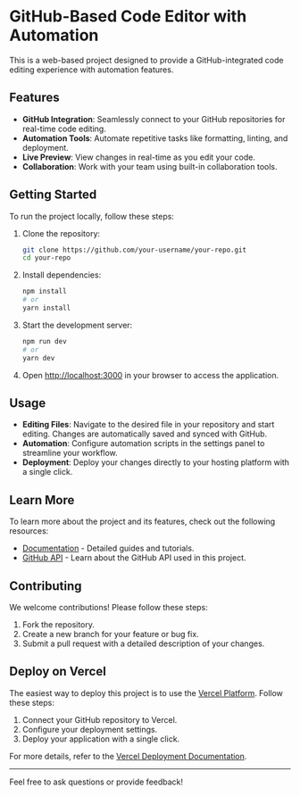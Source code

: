 # GitHub-Based Code Editor with Automation

This is a web-based project designed to provide a GitHub-integrated code editing experience with automation features.

## Features

- **GitHub Integration**: Seamlessly connect to your GitHub repositories for real-time code editing.
- **Automation Tools**: Automate repetitive tasks like formatting, linting, and deployment.
- **Live Preview**: View changes in real-time as you edit your code.
- **Collaboration**: Work with your team using built-in collaboration tools.

## Getting Started

To run the project locally, follow these steps:

1. Clone the repository:

    ```bash
    git clone https://github.com/your-username/your-repo.git
    cd your-repo
    ```

2. Install dependencies:

    ```bash
    npm install
    # or
    yarn install
    ```

3. Start the development server:

    ```bash
    npm run dev
    # or
    yarn dev
    ```

4. Open [http://localhost:3000](http://localhost:3000) in your browser to access the application.

## Usage

- **Editing Files**: Navigate to the desired file in your repository and start editing. Changes are automatically saved and synced with GitHub.
- **Automation**: Configure automation scripts in the settings panel to streamline your workflow.
- **Deployment**: Deploy your changes directly to your hosting platform with a single click.

## Learn More

To learn more about the project and its features, check out the following resources:

- [Documentation](https://github.com/your-username/your-repo/wiki) - Detailed guides and tutorials.
- [GitHub API](https://docs.github.com/en/rest) - Learn about the GitHub API used in this project.

## Contributing

We welcome contributions! Please follow these steps:

1. Fork the repository.
2. Create a new branch for your feature or bug fix.
3. Submit a pull request with a detailed description of your changes.

## Deploy on Vercel

The easiest way to deploy this project is to use the [Vercel Platform](https://vercel.com). Follow these steps:

1. Connect your GitHub repository to Vercel.
2. Configure your deployment settings.
3. Deploy your application with a single click.

For more details, refer to the [Vercel Deployment Documentation](https://vercel.com/docs).

---
Feel free to ask questions or provide feedback!
